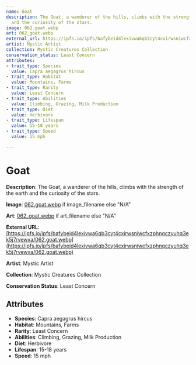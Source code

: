 ```yaml
---
name: Goat
description: The Goat, a wanderer of the hills, climbs with the strength of the earth
  and the curiosity of the stars.
image: 062.goat.webp
art: 062_goat.webp
external_url: https://ipfs.io/ipfs/bafybeid4lexivwa6qb3cyt4cxirwsniwcfxzphnqczyuhq3ek5j7rvewxa/062.goat.webp
artist: Mystic Artist
collection: Mystic Creatures Collection
conservation_status: Least Concern
attributes:
- trait_type: Species
  value: Capra aegagrus hircus
- trait_type: Habitat
  value: Mountains, Farms
- trait_type: Rarity
  value: Least Concern
- trait_type: Abilities
  value: Climbing, Grazing, Milk Production
- trait_type: Diet
  value: Herbivore
- trait_type: Lifespan
  value: 15-18 years
- trait_type: Speed
  value: 15 mph

---
```


# Goat

**Description**: The Goat, a wanderer of the hills, climbs with the strength of the earth and the curiosity of the stars.

**Image**: [062.goat.webp](./062.goat.webp) if image_filename else "N/A"

**Art**: [062_goat.webp](./062_goat.webp) if art_filename else "N/A"

**External URL**: [https://ipfs.io/ipfs/bafybeid4lexivwa6qb3cyt4cxirwsniwcfxzphnqczyuhq3ek5j7rvewxa/062.goat.webp](https://ipfs.io/ipfs/bafybeid4lexivwa6qb3cyt4cxirwsniwcfxzphnqczyuhq3ek5j7rvewxa/062.goat.webp)

**Artist**: Mystic Artist

**Collection**: Mystic Creatures Collection

**Conservation Status**: Least Concern

## Attributes
- **Species**: Capra aegagrus hircus
- **Habitat**: Mountains, Farms
- **Rarity**: Least Concern
- **Abilities**: Climbing, Grazing, Milk Production
- **Diet**: Herbivore
- **Lifespan**: 15-18 years
- **Speed**: 15 mph
